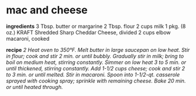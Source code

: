 # mac and cheese 

**ingredients** 
3 Tbsp. butter or margarine 2 Tbsp. flour 2 cups milk 1 pkg. (8 oz.) KRAFT Shredded Sharp Cheddar Cheese, divided 2 cups elbow macaroni, cooked 

**recipe** 
*2 Heat oven to 350°F.* *Melt butter in large saucepan on low heat. Stir in flour; cook and stir 2 min. or until bubbly. Gradually stir in milk; bring to boil on medium heat, stirring constantly. Simmer on low heat 3 to 5 min. or until thickened, stirring constantly. Add 1-1/2 cups cheese; cook and stir 2 to 3 min. or until melted. Stir in macaroni.* *Spoon into 1-1/2-qt. casserole sprayed with cooking spray; sprinkle with remaining cheese.* *Bake 20 min. or until heated through.*
